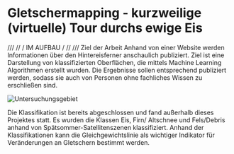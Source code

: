 # Gletschermapping - kurzweilige (virtuelle) Tour durchs ewige Eis 

///  // / IM AUFBAU / //  ///
Ziel der Arbeit
Anhand von einer Website werden Informationen über den Hintereisferner anschaulich publiziert. Ziel ist eine Darstellung von klassifizierten Oberflächen, die mittels Machine Learning Algorithmen erstellt wurden. Die Ergebnisse sollen entsprechend publiziert werden, sodass sie auch von Personen ohne fachliches Wissen zu erschließen sind.	

![Untersuchungsgebiet](https://user-images.githubusercontent.com/102308006/174491036-7bcecc48-fc70-4d69-9b85-773a57752b75.jpg)

Die Klassifikation ist bereits abgeschlossen und fand außerhalb dieses Projektes statt. Es wurden die Klassen Eis, Firn/ Altschnee und Fels/Debris anhand von Spätsommer-Satellitenszenen klassifiziert. Anhand der Klassifikationen kann die Gleichgewichtslinie als wichtiger Indikator für Veränderungen an Gletschern bestimmt werden.

